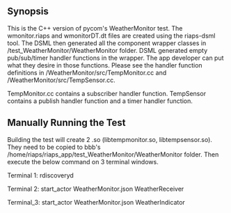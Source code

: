 ## Synopsis

This is the C++ version of pycom's WeatherMonitor test. The wmonitor.riaps and wmonitorDT.dt files are created using the riaps-dsml tool. The DSML then generated all the component wrapper classes in /test_WeatherMonitor/WeatherMonitor folder. DSML generated empty pub/sub/timer handler functions in the wrapper. The app developer can put what they desire in those functions. Please see the handler function definitions in /WeatherMonitor/src/TempMonitor.cc and /WeatherMonitor/src/TempSensor.cc. 

TempMonitor.cc contains a subscriber handler function. TempSensor contains a publish handler function and a timer handler function.


## Manually Running the Test

Building the test will create 2 .so (libtempmonitor.so, libtempsensor.so). They need to be copied to bbb's /home/riaps/riaps_app/test_WeatherMonitor/WeatherMonitor folder. Then execute the below command on 3 terminal windows.


Terminal 1:
rdiscoveryd

Terminal 2:
start_actor WeatherMonitor.json WeatherReceiver

Terminal_3:
start_actor WeatherMonitor.json WeatherIndicator
